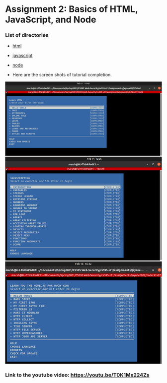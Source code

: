 # Assignment 2: Basics of HTML, JavaScript, and Node

### List of directories

  * [html](html)
  * [javascript](javascript)
  * [node](node)

* Here are the screen shots of tutorial completion.

<img src="screenshots/html.png" width="700">
<img src="screenshots/javascripting.png" width="700">
<img src="screenshots/node.png" width="700">

### Link to the youtube video: https://youtu.be/T0K1Mx224Zs
